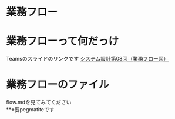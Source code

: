 # 業務フロー

# 業務フローって何だっけ
Teamsのスライドのリンクです
[システム設計第08回（業務フロー図）](https://asojukustudent.sharepoint.com/sites/SD2DEF_abcc21/DocLib/%E3%82%B7%E3%82%B9%E3%83%86%E3%83%A0%E8%A8%AD%E8%A8%88%E7%AC%AC08%E5%9B%9E%EF%BC%88%E6%A5%AD%E5%8B%99%E3%83%95%E3%83%AD%E3%83%BC%E5%9B%B3%EF%BC%89.ppsx)  


# 業務フローのファイル
flow.mdを見てみてください  
**※要pegmatiteです

